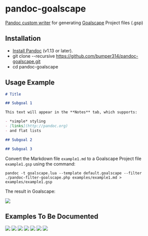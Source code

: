 # pandoc-goalscape

[Pandoc custom writer](http://johnmacfarlane.net/pandoc/README.html#custom-writers) for generating [Goalscape](http://www.goalscape.com) Project files (.gsp)

## Installation

* [Install Pandoc](http://pandoc.org/installing.html) (v1.13 or later).
* git clone --recursive https://github.com/bumper314/pandoc-goalscape.git
* cd pandoc-goalscape

## Usage Example

```markdown
# Title

## Subgoal 1

This text will appear in the **Notes** tab, which supports:

- *simple* styling
- [links](http://pandoc.org)
- and flat lists

## Subgoal 2

## Subgoal 3
```

Convert the Markdown file `example1.md` to a Goalscape Project file `example1.gsp` using the command:

```
pandoc -t goalscape.lua --template default.goalscape --filter ./pandoc-filter-goalscape.php examples/example1.md > examples/example1.gsp
```

The result in Goalscape:

![](/../gh-pages/images/ss-example1.png?raw=true)


## Examples To Be Documented

![](/../gh-pages/images/ex-us-constitution.png?raw=true)
![](/../gh-pages/images/ex-king-james-bible.png?raw=true)
![](/../gh-pages/images/ex-animals-importance-even.png?raw=true)
![](/../gh-pages/images/ex-animals-importance-subgoals-even.png?raw=true)
![](/../gh-pages/images/ex-animals-importance-subgoals.png?raw=true)
![](/../gh-pages/images/ex-evaluator.png?raw=true)
![](/../gh-pages/images/ss-naming.png?raw=true)